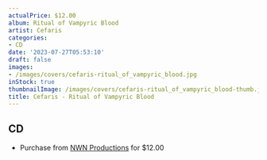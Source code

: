 ```yaml
---
actualPrice: $12.00
album: Ritual of Vampyric Blood
artist: Cefaris
categories:
- CD
date: '2023-07-27T05:53:10'
draft: false
images:
- /images/covers/cefaris-ritual_of_vampyric_blood.jpg
inStock: true
thumbnailImage: /images/covers/cefaris-ritual_of_vampyric_blood-thumb.jpg
title: Cefaris - Ritual of Vampyric Blood
---
```


## CD
* Purchase from [NWN Productions](http://shop.nwnprod.com/index.php?route=product/product&path=93&product_id=19226&sort=pd.name&order=ASC) for $12.00
